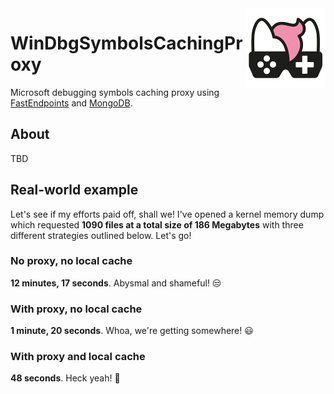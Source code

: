 <img src="assets/NSS-128x128.png" align="right" />

# WinDbgSymbolsCachingProxy

Microsoft debugging symbols caching proxy using [FastEndpoints](https://fast-endpoints.com/) and [MongoDB](https://mongodb-entities.com/).

## About

TBD

## Real-world example

Let's see if my efforts paid off, shall we! I've opened a kernel memory dump which requested **1090 files at a total size of 186 Megabytes** with three different strategies outlined below. Let's go!

### No proxy, no local cache

**12 minutes, 17 seconds**. Abysmal and shameful! 😒

### With proxy, no local cache

**1 minute, 20 seconds**.  Whoa, we're getting somewhere! 😃

### With proxy and local cache

**48 seconds**. Heck yeah! 🥳
